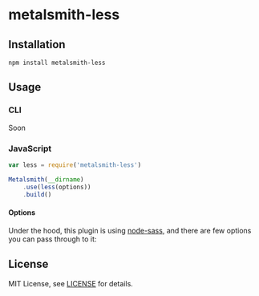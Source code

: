 # metalsmith-less

## Installation

```
npm install metalsmith-less
```

## Usage

### CLI

Soon

### JavaScript

```js
var less = require('metalsmith-less')

Metalsmith(__dirname)
    .use(less(options))
    .build()
```

#### Options

Under the hood, this plugin is using [node-sass](https://github.com/andrew/node-sass), and there are
few options you can pass through to it:

## License

MIT License, see [LICENSE](https://github.com/christophercliff/metalsmith-less/blob/master/LICENSE.md) for details.
